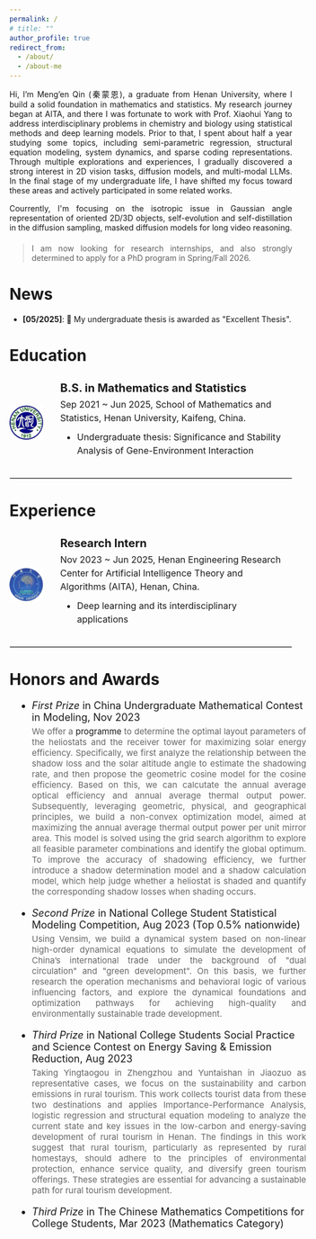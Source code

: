 ```yaml
---
permalink: /
# title: ""
author_profile: true
redirect_from: 
  - /about/
  - /about-me
---
```


<div style="text-align: justify; width: 100%;">
  <p style="margin-bottom: 15px;">
    Hi, I’m Meng’en Qin (秦蒙恩), a graduate from <a href="https://iao.henu.edu.cn/yw/Home.htm" style="text-decoration: none;">Henan University</a>, where I build a solid foundation in mathematics and statistics. My research journey began at <a href="https://aita.henu.edu.cn/" style="text-decoration: none;">AITA</a>, and there I was fortunate to work with <a href="https://maths.henu.edu.cn/info/1203/5620.htm" style="text-decoration: none;">Prof. Xiaohui Yang</a> to address interdisciplinary problems in chemistry and biology using statistical methods and deep learning models. Prior to that, I spent about half a year studying some topics, including semi-parametric regression, structural equation modeling, system dynamics, and sparse coding representations. Through multiple explorations and experiences, I gradually discovered a strong interest in 2D vision tasks, diffusion models, and multi-modal LLMs. In the final stage of my undergraduate life, I have shifted my focus toward these areas and actively participated in some related works.
  </p>
  <p style="margin-bottom: 15px;">
    Courrently, I'm focusing on the isotropic issue in Gaussian angle representation of oriented 2D/3D objects, self-evolution and self-distillation in the diffusion sampling, masked diffusion models for long video reasoning.
    <!-- dynamic and causal video frame search (video sampling) -->
    <!-- video object removal -->
    <!-- masked image-text modeling -->
    <!-- (long) video frame sampling -->
    <!-- video reasoning by visual planning, text-visual prompt synergy, visual (precision) search-->
    <!-- thinking before searching/retrieval, reasoning-augmented-retrieval -->
    <!-- frame-wise pixel-wise(pixel region) visual reasoning -->
    <!-- self-reflection, self-rewarding, self-improving, self-training, self-updating, weakly supervised learning and reinforced learning in the diffusion sampling -->
    <!-- reasoning diffusion/autoregressive generation -->
    <!-- diffusion multi-modal LLMs -->
    <!-- dynamical principles and renormalization flows in diffusion models -->
    <!-- discrete/continuous/end-to-end/one-step diffusion models/consistency models -->
  </p>
  <blockquote style="margin-top: 20px;">
    I am now looking for research internships, and also strongly determined to apply for a PhD program in Spring/Fall 2026.
  </blockquote>
</div>

# News
- **\[05/2025\]**: 🎉 My undergraduate thesis is awarded as "Excellent Thesis".
<!-- - **\[12/2024\]**: 🎉 One paper accepted by *AAAI 2025*. -->

# Education

<div style="display: flex; align-items: center;">
  <div style="flex: 0 0 12%; margin-right: 10px;">
    <img src="/images/HENU.png" alt="HENU" style="width: 100%; height: 100%;">
  </div>
  <div style="flex: 1;">
    <div style="padding: 10px 20px; vertical-align: middle;">
      <div style="font-size: 20px; font-weight: bold; margin-bottom: 5px;">
        B.S. in Mathematics and Statistics
      </div>
      <div style="font-size: 16px; line-height: 1.5; margin-bottom: 10px;">
        <!-- <span style="font-style: italic;">Sep 2021 ~ June 2025 (expected)</span>, -->
        Sep 2021 ~ Jun 2025,
        School of Mathematics and Statistics, Henan University, Kaifeng, China.
        <ul style="margin-top: 10px; margin-left: 15px; padding-left: 15px;">
          <li>
            Undergraduate thesis: 
            <a href="/files/awards/RGxEStat.pdf" style="text-decoration: none;">
              Significance and Stability Analysis of Gene-Environment Interaction
            </a>
          </li>
        </ul>
      </div>
    </div>
  </div>
</div>
<hr style="border: 0.5px solid #ddd; margin: 10px 0;">

# Experience

<div style="display: flex; align-items: center;">
  <div style="flex: 0 0 12%; margin-right: 10px;">
    <img src="/images/AITA.png" alt="AITA" style="width: 100%; height: 100%;">
  </div>
  <div style="flex: 1;">
    <div style="padding: 10px 20px; vertical-align: middle;">
      <div style="font-size: 20px; font-weight: bold; margin-bottom: 5px;">
        Research Intern
      </div>
      <div style="font-size: 16px; line-height: 1.5; margin-bottom: 10px;">
        <!-- <span style="font-style: italic;">Sep 2021 ~ June 2025 (expected)</span>, -->
        Nov 2023 ~ Jun 2025,
        Henan Engineering Research Center for Artificial Intelligence Theory and Algorithms (AITA), Henan, China.
        <ul style="margin-top: 10px; margin-left: 15px; padding-left: 15px;">
          <li>Deep learning and its interdisciplinary applications</li>
        </ul>
      </div>
    </div>
  </div>
</div>
<hr style="border: 0.5px solid #ddd; margin: 10px 0;">

# Honors and Awards

<ul style="font-size: 18px; margin-top: 8px; margin-left: 20px; padding-left: 20px; width: 97%;">
  <li>
    <a style="font-style: italic; color: inherit; text-decoration: none;">
      First Prize
    </a> in
    <a href="https://en.mcm.edu.cn/" style="color: inherit; text-decoration: none;">
      China Undergraduate Mathematical Contest in Modeling,
    </a> Nov 2023
    <p style="font-size: 15px; margin: 5px 0 0 20px; margin-left: 0px; color: #666; text-align: justify;">
      We offer a
      <a href="/files/awards/CUMCM.pdf" style="text-decoration: none;">
        programme
      </a>to determine the optimal layout parameters of the heliostats and the receiver tower for maximizing solar energy efficiency. Specifically, we first analyze the relationship between the shadow loss and the solar altitude angle to estimate the shadowing rate, and then propose the geometric cosine model for the cosine efficiency. Based on this, we can calcutate the annual average optical efficiency and annual average thermal output power. Subsequently, leveraging geometric, physical, and geographical principles, we build a non-convex optimization model, aimed at maximizing the annual average thermal output power per unit mirror area. This model is solved using the grid search algorithm to explore all feasible parameter combinations and identify the global optimum. To improve the accuracy of shadowing efficiency, we further introduce a shadow determination model and a shadow calculation model, which help judge whether a heliostat is shaded and quantify the corresponding shadow losses when shading occurs.
    </p>
  </li>
</ul>

<ul style="font-size: 18px; margin-top: 8px; margin-left: 20px; padding-left: 20px; width: 97%;">
  <li>
    <a href="/files/awards/TJJM20230321006749.pdf" style="font-style: italic; color: inherit; text-decoration: none;">
      Second Prize
    </a> in 
    <a href="http://tjjmds.ai-learning.net/" style="color: inherit; text-decoration: none;">
      National College Student Statistical Modeling Competition,
    </a> Aug 2023 (Top 0.5% nationwide)
    <p style="font-size: 15px; margin: 5px 0 0 20px; margin-left: 0px; color: #666; text-align: justify;">
      Using Vensim, we build a dynamical system based on non-linear high-order dynamical equations to simulate the development of China’s international trade under the background of "dual circulation" and "green development". On this basis, we further research the operation mechanisms and behavioral logic of various influencing factors, and explore the dynamical foundations and optimization pathways for achieving high-quality and environmentally sustainable trade development.
    </p>
  </li>
</ul>

<ul style="font-size: 18px; margin-top: 8px; margin-left: 20px; padding-left: 20px; width: 97%;">
  <li>
    <a style="font-style: italic; color: inherit; text-decoration: none;">
      Third Prize
    </a> in 
    <a href="http://www.jienengjianpai.org/" style="color: inherit; text-decoration: none;">
      National College Students Social Practice and Science Contest on Energy Saving & Emission Reduction,
    </a> Aug 2023
    <p style="font-size: 15px; margin: 5px 0 0 20px; margin-left: 0px; color: #666; text-align: justify;">
      Taking Yingtaogou in Zhengzhou and Yuntaishan in Jiaozuo as representative cases, we focus on the sustainability and carbon emissions in rural tourism. This work collects tourist data from these two destinations and applies Importance-Performance Analysis, logistic regression and structural equation modeling to analyze the current state and key issues in the low-carbon and energy-saving development of rural tourism in Henan. The findings in this work suggest that rural tourism, particularly as represented by rural homestays, should adhere to the principles of environmental protection, enhance service quality, and diversify green tourism offerings. These strategies are essential for advancing a sustainable path for rural tourism development.
    </p>
  </li>
</ul>

<ul style="font-size: 18px; margin-top: 8px; margin-left: 20px; padding-left: 20px; width: 97%;">
  <li>
    <a style="font-style: italic; color: inherit; text-decoration: none;">
      Third Prize
    </a>in
    <a href="https://www.cmathc.org.cn/" style="color: inherit; text-decoration: none;">
      The Chinese Mathematics Competitions for College Students,
    </a>Mar 2023 (Mathematics Category)
    <!-- <br>(Top 1% nationwide) -->
  </li>
</ul>

<!-- # My Visitors
<hr style="border: 0.5px solid #ddd; margin: 10px 0;">
<div> -->
  <!--page reviews-->
  <!-- <script type='text/javascript' id='clustrmaps' src='//cdn.clustrmaps.com/map_v2.js?cl=111111&w=350&t=m&d=e3JHSjNJ4GVYBV7NaciNlvRw6q1-OuzX0MJ9wK2OE-g&co=ffffff&cmo=5eb5f2&cmn=ff7077&ct=000000'></script>
</div> -->